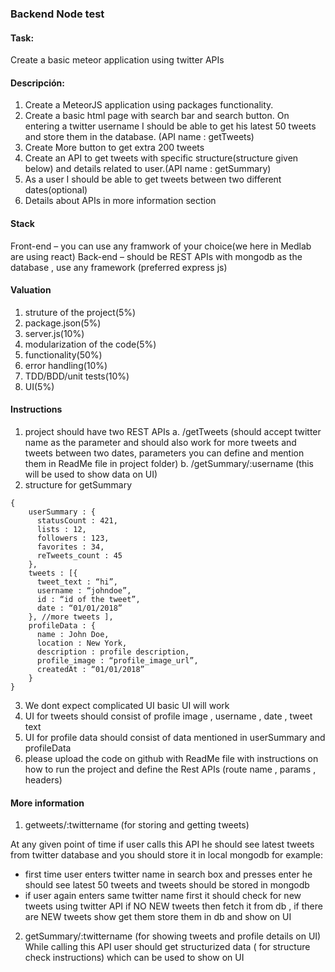 ### Backend Node test
#### Task:
Create a basic meteor application using twitter APIs

#### Descripción:
1. Create a MeteorJS application using packages functionality.
2. Create a basic html page with search bar and search button. On entering
a twitter username I should be able to get his latest 50 tweets and store
them in the database. (API name : getTweets)
3. Create More button to get extra 200 tweets
4. Create an API to get tweets with specific structure(structure given below)
and details related to user.(API name : getSummary)
5. As a user I should be able to get tweets between two different
dates(optional)
6. Details about APIs in more information section
#### Stack
Front-end – you can use any framwork of your choice(we here in Medlab are
using react)
Back-end – should be REST APIs with mongodb as the database , use any
framework (preferred express js)
#### Valuation
1. struture of the project(5%)
2. package.json(5%)
3. server.js(10%)
4. modularization of the code(5%)
5. functionality(50%)
6. error handling(10%)
7. TDD/BDD/unit tests(10%)
8. UI(5%)

#### Instructions
1. project should have two REST APIs
a. /getTweets (should accept twitter name as the parameter and should also work
for more tweets and tweets between two dates, parameters
you can define and
mention them in ReadMe file in project folder)
b. /getSummary/:username (this will be used to show data on UI)
2. structure for getSummary
```
{
    userSummary : {
      statusCount : 421,
      lists : 12,
      followers : 123,
      favorites : 34,
      reTweets_count : 45
  	},
	tweets : [{
      tweet_text : “hi”,
      username : “johndoe”,
      id : “id of the tweet”,
      date : “01/01/2018”
	}, //more tweets ],
	profileData : {
      name : John Doe,
      location : New York,
      description : profile description,
      profile_image : “profile_image_url”,
      createdAt : “01/01/2018”
	}
}
```
3. We dont expect complicated UI basic UI will work
4. UI for tweets should consist of profile image , username , date , tweet text
5. UI for profile data should consist of data mentioned in userSummary and profileData
6. please upload the code on github with ReadMe file with instructions on how to run
the project and define the Rest APIs (route name , params , headers)
#### More information
1. getweets/:twittername (for storing and getting tweets)

At any given point of time if user calls this API he should see latest tweets from
twitter database and you should store it in local mongodb
for example:
* first time user enters twitter name in search box and presses enter he should see
latest 50 tweets and tweets should be stored in mongodb
* if user again enters same twitter name first it should check for new tweets using
twitter API if NO NEW tweets then fetch it from db , if there are NEW tweets show
get them store them in db and show on UI
2. getSummary/:twittername (for showing tweets and profile details on UI)
While calling this API user should get structurized data ( for structure check
instructions) which can be used to show on UI
